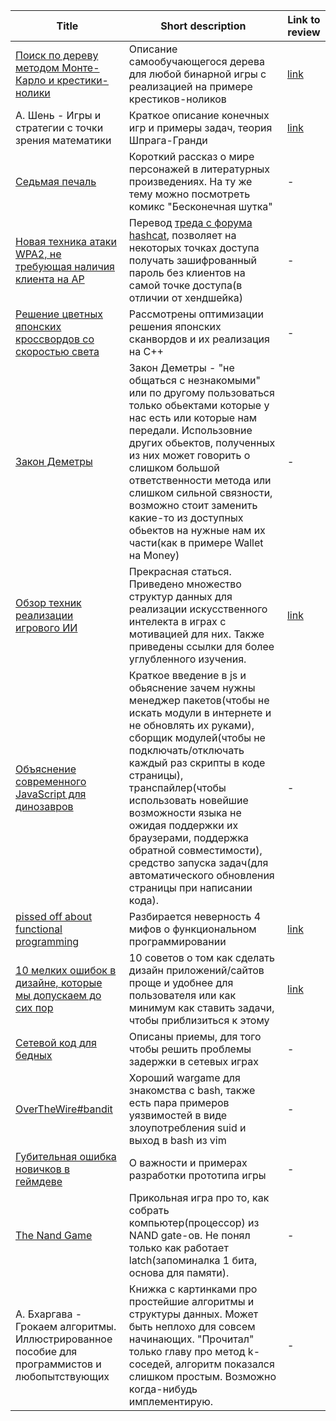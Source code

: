 | Title                                                                                | Short description | Link to review |
|--------------------------------------------------------------------------------------|--------|-----------------|
|[Поиск по дереву методом Монте-Карло и крестики-нолики](https://habr.com/post/330092/)|Описание самообучающегося дерева для любой бинарной игры с реализацией на примере крестиков-ноликов|[link](https://rprtr258.github.io/book_descriptions.html#monte-carlo-tree)|
|А. Шень - Игры и стратегии с точки зрения математики|Краткое описание конечных игр и примеры задач, теория Шпрага-Гранди|[link](https://rprtr258.github.io/book_descriptions.html#shen-games)|
|[Седьмая печаль](https://habr.com/post/416917/)|Короткий рассказ о мире персонажей в литературных произведениях. На ту же тему можно посмотреть комикс "Бесконечная шутка"|-|
|[Новая техника атаки WPA2, не требующая наличия клиента на AP](https://habr.com/company/jetinfosystems/blog/419383/)|Перевод [треда с форума hashcat](https://hashcat.net/forum/thread-7717.html), позволяет на некоторых точках доступа получать зашифрованный пароль без клиентов на самой точке доступа(в отличии от хендшейка)|-|
|[Решение цветных японских кроссвордов со скоростью света](https://habr.com/post/418069/)|Рассмотрены оптимизации решения японских сканвордов и их реализация на C++|-|
|[Закон Деметры](https://habr.com/post/319652/)|Закон Деметры - "не общаться с незнакомыми" или по другому пользоваться только обьектами которые у нас есть или которые нам передали. Использовние других обьектов, полученных из них может говорить о слишком большой ответственности метода или слишком сильной связности, возможно стоит заменить какие-то из доступных обьектов на нужные нам их части(как в примере Wallet на Money)|-|
|[Обзор техник реализации игрового ИИ](https://habr.com/post/420219/)|Прекрасная статься. Приведено множество структур данных для реализации искусственного интелекта в играх с мотивацией для них. Также приведены ссылки для более углубленного изучения.|[link](https://rprtr258.github.io/book_descriptions.html#ai-technics-review)|
|[Объяснение современного JavaScript для динозавров](https://proglib.io/p/javascript-for-dinosaurs/)|Краткое введение в js и обьяснение зачем нужны менеджер пакетов(чтобы не искать модули в интернете и не обновлять их руками), сборщик модулей(чтобы не подключать/отключать каждый раз скрипты в коде страницы), транспайлер(чтобы использовать новейшие возможности языка не ожидая поддержки их браузерами, поддержка обратной совместимости), средство запуска задач(для автоматического обновления страницы при написании кода).|-|
|[pissed off about functional programming](https://www.perlmonks.org/?node_id=450922)|Разбирается неверность 4 мифов о функциональном программировании|[link](https://rprtr258.github.io/book_descriptions.html#pissed-off)|
|[10 мелких ошибок в дизайне, которые мы допускаем до сих пор](https://habr.com/company/everydaytools/blog/416115/)|10 советов о том как сделать дизайн приложений/сайтов проще и удобнее для пользователя или как минимум как ставить задачи, чтобы приблизиться к этому|[link](https://rprtr258.github.io/book_descriptions.html#design-advices)|
|[Сетевой код для бедных](https://habr.com/post/349732/)|Описаны приемы, для того чтобы решить проблемы задержки в сетевых играх|-|
|[OverTheWire#bandit](http://overthewire.org/wargames/bandit)|Хороший wargame для знакомства с bash, также есть пара примеров уязвимостей в виде злоупотребления suid и выход в bash из vim|-|
|[Губительная ошибка новичков в геймдеве](https://habr.com/post/430276)|О важности и примерах разработки прототипа игры|-|
|[The Nand Game](http://nandgame.com/)|Прикольная игра про то, как собрать компьютер(процессор) из NAND gate-ов. Не понял только как работает latch(запоминалка 1 бита, основа для памяти).|-|
|А. Бхаргава - Грокаем алгоритмы. Иллюстрированное пособие для программистов и любопытствующих|Книжка с картинками про простейшие алгоритмы и структуры данных. Может быть неплохо для совсем начинающих. "Прочитал" только главу про метод k-соседей, алгоритм показался слишком простым. Возможно когда-нибудь имплементирую.|-|
